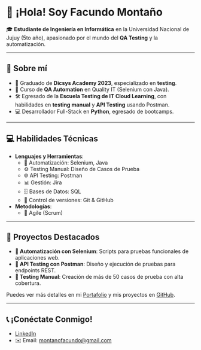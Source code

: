 # 👋 ¡Hola! Soy **Facundo Montaño**

🎓 **Estudiante de Ingeniería en Informática** en la Universidad Nacional de Jujuy (5to año), apasionado por el mundo del **QA Testing** y la automatización.

---

## 🚀 Sobre mí
- 📜 Graduado de **Dicsys Academy 2023**, especializado en **testing**.
- 🤖 Curso de **QA Automation** en Quality IT (Selenium con Java).
- 🛠️ Egresado de la **Escuela Testing de IT Cloud Learning**, con habilidades en **testing manual** y **API Testing** usando Postman.
- 💻 Desarrollador Full-Stack en **Python**, egresado de bootcamps.

---

## 💻 Habilidades Técnicas
- **Lenguajes y Herramientas**:
  - 🧪 Automatización: Selenium, Java
  - ⚙️ Testing Manual: Diseño de Casos de Prueba
  - 🌐 API Testing: Postman
  - 📊 Gestión: Jira
  - 🗄️ Bases de Datos: SQL
  - 📁 Control de versiones: Git & GitHub
- **Metodologías**: 
  - 🔄 Agile (Scrum)

---

## 📂 Proyectos Destacados
- **🔹 Automatización con Selenium**: Scripts para pruebas funcionales de aplicaciones web.
- **🔹 API Testing con Postman**: Diseño y ejecución de pruebas para endpoints REST.
- **🔹 Testing Manual**: Creación de más de 50 casos de prueba con alta cobertura.

Puedes ver más detalles en mi [Portafolio](https://casperov-jujuy.github.io/PortFolio/) y mis proyectos en [GitHub](https://github.com/Casperov-jujuy).

---

## 📞 ¡Conéctate Conmigo!
- [LinkedIn](https://www.linkedin.com/in/facundo-monta%C3%B1o/)
- ✉️ Email: montanofacundo@gmail.com
